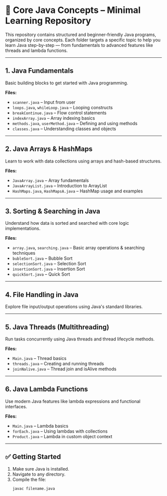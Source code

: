 # 🧠 Core Java Concepts – Minimal Learning Repository

This repository contains structured and beginner-friendly Java programs, organized by core concepts. Each folder targets a specific topic to help you learn Java step-by-step — from fundamentals to advanced features like threads and lambda functions.

---

## 1. Java Fundamentals

Basic building blocks to get started with Java programming.

**Files:**
- `scanner.java` – Input from user  
- `loops.java`, `whileLoop.java` – Looping constructs  
- `breakContinue.java` – Flow control statements  
- `indexArray.java` – Array indexing basics  
- `methods.java`, `userMethod.java` – Defining and using methods  
- `classes.java` – Understanding classes and objects  

---

## 2. Java Arrays & HashMaps

Learn to work with data collections using arrays and hash-based structures.

**Files:**
- `JavaArray.java` – Array fundamentals  
- `JavaArrayList.java` – Introduction to ArrayList  
- `HashMaps.java`, `HashMapsA.java` – HashMap usage and examples  

---

## 3. Sorting & Searching in Java

Understand how data is sorted and searched with core logic implementations.

**Files:**
- `array.java`, `searching.java` – Basic array operations & searching techniques  
- `bubleSort.java` – Bubble Sort  
- `selectionSort.java` – Selection Sort  
- `insertionSort.java` – Insertion Sort  
- `quickSort.java` – Quick Sort  

---

## 4. File Handling in Java

Explore file input/output operations using Java's standard libraries.

---

## 5. Java Threads (Multithreading)

Run tasks concurrently using Java threads and thread lifecycle methods.

**Files:**
- `Main.java` – Thread basics  
- `threads.java` – Creating and running threads  
- `joinNalive.java` – Thread join and isAlive methods  

---

## 6. Java Lambda Functions

Use modern Java features like lambda expressions and functional interfaces.

**Files:**
- `Main.java` – Lambda basics  
- `forEach.java` – Using lambdas with collections  
- `Product.java` – Lambda in custom object context  

---

## ✅ Getting Started

1. Make sure Java is installed.  
2. Navigate to any directory.  
3. Compile the file:
   ```bash
   javac filename.java
